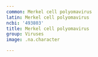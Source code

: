 ```yaml
---
common: Merkel cell polyomavirus
latin: Merkel cell polyomavirus
ncbi: '493803'
title: Merkel cell polyomavirus
group: Viruses
image: .na.character

---
```

